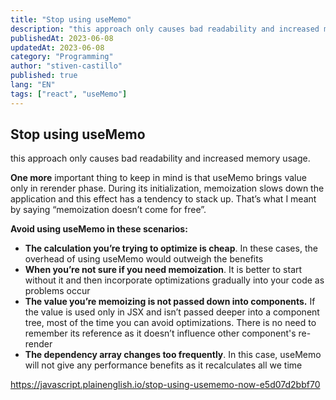 ```yaml
---
title: "Stop using useMemo"
description: "this approach only causes bad readability and increased memory usage."
publishedAt: 2023-06-08
updatedAt: 2023-06-08
category: "Programming"
author: "stiven-castillo"
published: true
lang: "EN"
tags: ["react", "useMemo"]
---
```


## Stop using useMemo
this approach only causes bad readability and increased memory usage.

**One more** important thing to keep in mind is that useMemo brings value only in rerender phase. During its initialization, memoization slows down the application and this effect has a tendency to stack up. That’s what I meant by saying “memoization doesn’t come for free”.

**Avoid using useMemo in these scenarios:**

- **The calculation you’re trying to optimize is cheap**. In these cases, the overhead of using useMemo would outweigh the benefits
- **When you’re not sure if you need memoization**. It is better to start without it and then incorporate optimizations gradually into your code as problems occur
- **The value you’re memoizing is not passed down into components.** If the value is used only in JSX and isn’t passed deeper into a component tree, most of the time you can avoid optimizations. There is no need to remember its reference as it doesn’t influence other component's re-render
- **The dependency array changes too frequently**. In this case, useMemo will not give any performance benefits as it recalculates all we time

https://javascript.plainenglish.io/stop-using-usememo-now-e5d07d2bbf70